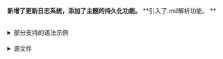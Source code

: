 **新增了更新日志系统，添加了主题的持久化功能。**
**引入了.md解析功能。 **

<br>
<details>
  <summary class="font-bold">部分支持的语法示例</summary>
    一段带有 _斜体_ 和 **强调** 的话.
    
    ~删除线~ 和 URL（自动解析）:
    https://reactjs.org.
    * 列表
      * [ ] todo
      * [x] done
    >
    <span className="text-xl font-bold pb-2">自定义html元素，支持tailwind和daisyUI</span>
    <img
    src="http://47.119.147.6/tuan/favicon.ico"
    alt="Logo"
    className="h-8 w-8 mr-4 ml-2"
    />
    <div className="card bg-base-100 card-xs shadow-sm mt-2 mb-2">
      <div className="card-body">
        <h2 className="card-title">卡片标题</h2>
        这是一个daisyUI的card
      </div>
    </div>
    <div className="tooltip mb-2" data-tip="hello">
      <button className="btn">消息提示</button>
    </div>
    <details>
      <summary>打开折叠面板</summary>
      折叠内容
    </details>
    <div className="collapse bg-base-100 border-base-300 border">
      <input type="checkbox" />
      <div className="collapse-title font-semibold"></div>
      <div className="collapse-content text-sm">
    
      </div>
    </div>
    更多使用请查看 <a className = "underline" href="https://daisyui.com/">daisyUI官网</a>

</details>


<br>

<details>
    <summary class="font-bold">源文件</summary>
        ```md
        一段带有 _斜体_ 和 **强调** 的话.
        
        ~删除线~ 和 URL（自动解析）:
        https://reactjs.org.
        * 列表
          * [ ] todo
          * [x] done
        >
        <span className="text-xl font-bold pb-2">自定义html元素，支持tailwind和daisyUI</span>
        <img
        src="http://47.119.147.6/tuan/favicon.ico"
        alt="Logo"
        className="h-8 w-8 mr-4 ml-2"
        />
        <div className="card bg-base-100 card-xs shadow-sm mt-2 mb-2">
          <div className="card-body">
            <h2 className="card-title">卡片标题</h2>
            这是一个daisyUI的card
          </div>
        </div>
        <div className="tooltip mb-2" data-tip="hello">
          <button className="btn">消息提示</button>
        </div>
        <div className="collapse bg-base-100 border-base-300 border">
          <input type="checkbox" />
          <div className="collapse-title font-semibold">打开折叠面板</div>
          <div className="collapse-content text-sm">
            折叠内容
          </div>
        </div>
        更多使用请查看 <a className = "underline" href="https://daisyui.com/">daisyUI官网</a>
        
        ```
</details> 

